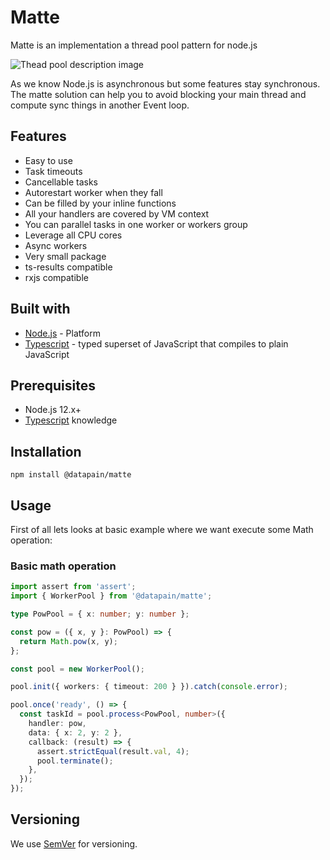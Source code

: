 # Matte

Matte is an implementation a thread pool pattern for node.js

![Thead pool description image](https://upload.wikimedia.org/wikipedia/commons/thumb/0/0c/Thread_pool.svg/800px-Thread_pool.svg.png)

As we know Node.js is asynchronous but some features stay synchronous. The matte solution can help you to avoid blocking your main thread and compute sync things in another Event loop.
## Features
- Easy to use
- Task timeouts
- Cancellable tasks
- Autorestart worker when they fall
- Can be filled by your inline functions
- All your handlers are covered by VM context
- You can parallel tasks in one worker or workers group
- Leverage all CPU cores
- Async workers
- Very small package
- ts-results compatible
- rxjs compatible

## Built with

* [Node.js](https://nodejs.org/en/) - Platform
* [Typescript](https://www.typescriptlang.org/) - typed superset of JavaScript that compiles to plain JavaScript

## Prerequisites

- Node.js 12.x+
- [Typescript](https://www.typescriptlang.org/) knowledge

## Installation

`npm install @datapain/matte`

## Usage

First of all lets looks at basic example where we want execute some Math operation:

### Basic math operation

```typescript
import assert from 'assert';
import { WorkerPool } from '@datapain/matte';

type PowPool = { x: number; y: number };

const pow = ({ x, y }: PowPool) => {
  return Math.pow(x, y);
};

const pool = new WorkerPool();

pool.init({ workers: { timeout: 200 } }).catch(console.error);

pool.once('ready', () => {
  const taskId = pool.process<PowPool, number>({
    handler: pow,
    data: { x: 2, y: 2 },
    callback: (result) => {
      assert.strictEqual(result.val, 4);
      pool.terminate();
    },
  });
});
```

## Versioning

We use [SemVer](http://semver.org/) for versioning. 
